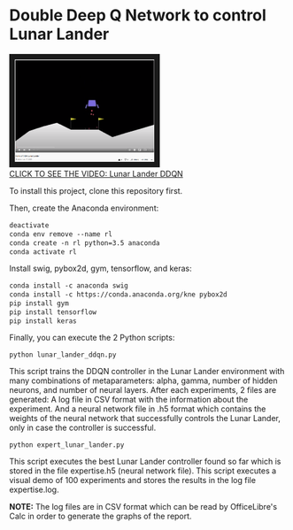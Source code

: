 # Double Deep Q Network to control Lunar Lander

<a href="https://youtu.be/0AeAW_yOP8c" target="_blank">
 <img src="lunar_lander.png" alt="Lunar Lander DDQN" width="50%" height="50%" border="10" />
 <br>
 CLICK TO SEE THE VIDEO: Lunar Lander DDQN
</a>


To install this project, clone this repository first.

Then, create the Anaconda environment:
```
deactivate
conda env remove --name rl
conda create -n rl python=3.5 anaconda
conda activate rl
```

Install swig, pybox2d, gym, tensorflow, and keras:
```
conda install -c anaconda swig
conda install -c https://conda.anaconda.org/kne pybox2d
pip install gym
pip install tensorflow
pip install keras
```

Finally, you can execute the 2 Python scripts:

```
python lunar_lander_ddqn.py
```
This script trains the DDQN controller in the Lunar Lander environment with many combinations of metaparameters: alpha, gamma, number of hidden neurons, and number of neural layers. After each experiments, 2 files are generated: A log file in CSV format with the information about the experiment. And a neural network file in .h5 format which contains the weights of the neural network that successfully controls the Lunar Lander, only in case the controller is successful.

```
python expert_lunar_lander.py
```
This script executes the best Lunar Lander controller found so far which is stored in the file expertise.h5 (neural network file). This script executes a visual demo of 100 experiments and stores the results in the log file expertise.log.

**NOTE:** The log files are in CSV format which can be read by OfficeLibre's Calc in order to generate the graphs of the report.
